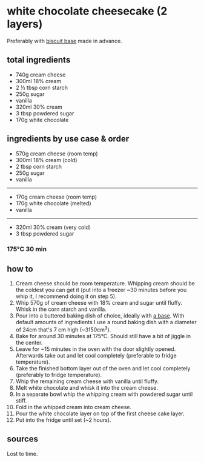 # white chocolate cheesecake (2 layers)

Preferably with [biscuit base](biscuit-base) made in advance.

## total ingredients

- 740g cream cheese
- 300ml 18% cream
- 2 ½ tbsp corn starch
- 250g sugar
- vanilla
- 320ml 30% cream
- 3 tbsp powdered sugar
- 170g white chocolate

## ingredients by use case & order

- 570g cream cheese (room temp)
- 300ml 18% cream (cold)
- 2 tbsp corn starch
- 250g sugar
- vanilla

---

- 170g cream cheese (room temp)
- 170g white chocolate (melted)
- vanilla

---

- 320ml 30% cream (very cold)
- 3 tbsp powdered sugar

### 175°C 30 min

## how to

1. Cream cheese should be room temperature. Whipping cream should be the coldest you can get it (put into a freezer ~30 minutes before you whip it, I recommend doing it on step 5).
2. Whip 570g of cream cheese with 18% cream and sugar until fluffy. Whisk in the corn starch and vanilla.
3. Pour into a buttered baking dish of choice, ideally with [a base](biscuit-base). With default amounts of ingredients I use a round baking dish with a diameter of 24cm that's 7 cm high (~3150cm<sup>3</sup>).
4. Bake for around 30 minutes at 175°C. Should still have a bit of jiggle in the center.
5. Leave for ~15 minutes in the oven with the door slightly opened. Afterwards take out and let cool completely (preferable to fridge temperature).
6. Take the finished bottom layer out of the oven and let cool completely (preferably to fridge temperature).
7. Whip the remaining cream cheese with vanilla until fluffy.
8. Melt white chocolate and whisk it into the cream cheese.
9. In a separate bowl whip the whipping cream with powdered sugar until stiff.
10. Fold in the whipped cream into cream cheese.
11. Pour the white chocolate layer on top of the first cheese cake layer.
12. Put into the fridge until set (~2 hours).

## sources

Lost to time.
